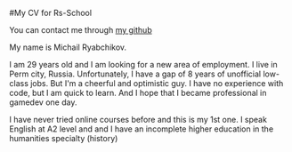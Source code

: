 #My CV for Rs-School

You can contact me through [my github](https://github.com/mirinbrah)

My name is Michail Ryabchikov.

I am 29 years old and I am looking for a new area of ​​employment. 
I live in Perm city, Russia.
Unfortunately, I have a gap of 8 years of unofficial low-class jobs.
But I'm a cheerful and optimistic guy.
I have no experience with code, but I am quick to learn.
And I hope that I became professional in gamedev one day.

I have never tried online courses before and this is my 1st one.
I speak English at A2 level and and I have an incomplete higher education in the humanities specialty (history) 
 